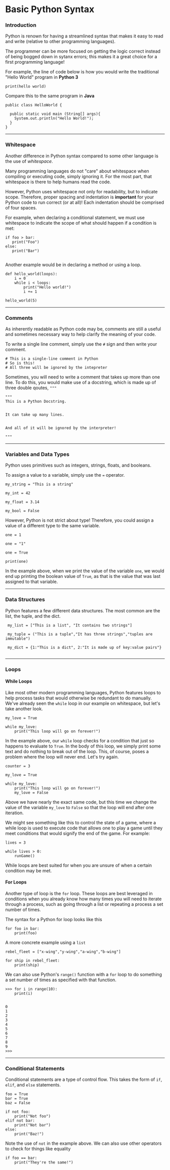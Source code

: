 # Basic Python Syntax

### Introduction

Python is renown for having a streamlined syntax that makes it easy to read and write (relative to other programming languages). 

The programmer can be more focused on getting the logic correct instead of being bogged down in sytanx errors; this makes it a great choice for a first programming language!

For example, the line of code below is how you would write the traditional "Hello World" program in **Python 3**

```print(hello world)```

Compare this to the same program in **Java**

```
public class HelloWorld {

  public static void main (String[] args){
	System.out.println("Hello World!");
  }
}

```

---

### Whitespace

Another difference in Python syntax compared to some other language is the use of *whitespace*. 

Many programming languages do not "care" about whitespace when compiling or executing code, simply ignoring it. For the most part, that whitespace is there to help humans read the code.

However, Python uses whitespace not only for readability, but to indicate scope. Therefore, proper spacing and indentation is **important** for your Python code to run correct (or at all)! Each indentation should be comprised of four spaces.

For example, when declaring a conditional statement, we must use whitespace to indicate the scope of what should happen if a condition is met:

```
if foo > bar:
   print("Foo")
else:
   print("Bar")
   
```

Another example would be in declaring a method or using a loop.

``` 
def hello_world(loops):
    i = 0
    while i < loops:
        print("Hello world!")
        i += 1

hello_world(5)
```

---

### Comments

As inherently readable as Python code may be, comments are still a useful and sometimes necessary way to help clarify the meaning of your code. 

To write a single line comment, simply use the ```#``` sign and then write your comment.

```
# This is a single-line comment in Python
# So is this!
# All three will be ignored by the intepreter
```

Sometimes, you will need to write a comment that takes up more than one line. To do this, you would make use of a docstring, which is made up of three double qoutes, ```"""```

```
"""
This is a Python Docstring.


It can take up many lines.


And all of it will be ignored by the interpreter!

"""

```
---

### Variables and Data Types

Python uses primitives such as integers, strings, floats, and booleans. 

To assign a value to a variable, simply use the ```=``` operator.

```
my_string = "This is a string"

my_int = 42

my_float = 3.14

my_bool = False

```

However, Python is not strict about type! Therefore, you could assign a value of a different type to the same variable.

```
one = 1

one = "1"

one = True

print(one)
```
In the example above, when we print the value of the variable ```one```, we would end up printing the boolean value of ```True```, as that is the value that was last assigned to that variable.

---

###  Data Structures

Python features a few different data structures. The most common are the list, the tuple, and the dict.

```
 my_list = ["This is a list", "It contains two strings"]
 
 my_tuple = ("This is a tuple","It has three strings","tuples are immutable")
 
 my_dict = {1:"This is a dict", 2:"It is made up of key:value pairs"}
 
```

---

### Loops

#### While Loops

Like most other modern programming languages, Python features loops to help process tasks that would otherwise be redundant to do manually. We've already seen the ```while``` loop in our example on whitespace, but let's take another look.

```
my_love = True

while my_love:
    print("This loop will go on forever!")

```

In the example above, our ```while``` loop checks for a condition that just so happens to evaluate to ```True```. In the body of this loop, we simply print some text and do nothing to break out of the loop. This, of course, poses a problem where the loop will never end. Let's try again.

```
counter = 3

my_love = True

while my_love:
    print("This loop will go on forever!")
    my_love = False

```

Above we have nearly the exact same code, but this time we change the value of the variable ```my_love``` to ```False``` so that the loop will end after one iteration. 

We might see something like this to control the state of a game, where a while loop is used to execute code that allows one to play a game until they meet conditions that would signify the end of the game. For example:

```
lives = 3

while lives > 0:
    runGame() 

```

While loops are best suited for when you are unsure of when a certain condition may be met.

#### For Loops

Another type of loop is the ```for``` loop. These loops are best leveraged in conditions when you already know how many times you will need to iterate through a process, such as going through a list or repeating a process a set number of times. 

The syntax for a Python for loop looks like this

```
for foo in bar:
    print(foo)

```
A more concrete example using a ```list```

```
rebel_fleet = ["x-wing","y-wing","a-wing","b-wing"]

for ship in rebel_fleet:
    print(ship)

```

We can also use Python's ```range()``` function with a ```for``` loop to do something a set number of times as specified with that function.

```
>>> for i in range(10):
	print(i)


0
1
2
3
4
5
6
7
8
9
>>> 

```

---

### Conditional Statements

Conditional statements are a type of control flow. This takes the form of ```if```, ```elif```, and ```else``` statements.


```
foo = True
bar = True
baz = False

if not foo:
    print("Not foo")
elif not bar:
    print("Not bar")
else:
    print("Baz!")

```

Note the use of ```not``` in the example above. We can also use other operators to check for things like equality

```
if foo == bar:
    print("They're the same!")

```

